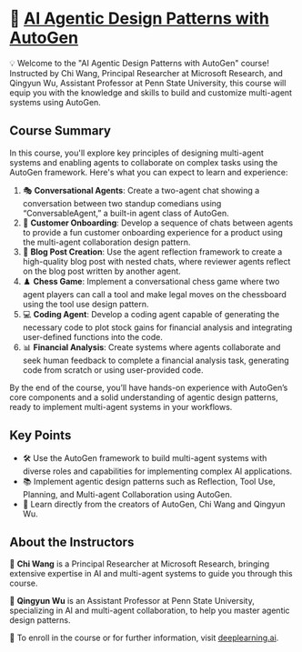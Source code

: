# 🤖 [AI Agentic Design Patterns with AutoGen](https://www.deeplearning.ai/short-courses/ai-agentic-design-patterns-with-autogen/)

💡 Welcome to the "AI Agentic Design Patterns with AutoGen" course! Instructed by Chi Wang, Principal Researcher at Microsoft Research, and Qingyun Wu, Assistant Professor at Penn State University, this course will equip you with the knowledge and skills to build and customize multi-agent systems using AutoGen.

## Course Summary
In this course, you'll explore key principles of designing multi-agent systems and enabling agents to collaborate on complex tasks using the AutoGen framework. Here's what you can expect to learn and experience:

1. 🎭 **Conversational Agents**: Create a two-agent chat showing a conversation between two standup comedians using “ConversableAgent,” a built-in agent class of AutoGen.
2. 🎉 **Customer Onboarding**: Develop a sequence of chats between agents to provide a fun customer onboarding experience for a product using the multi-agent collaboration design pattern.
3. 📝 **Blog Post Creation**: Use the agent reflection framework to create a high-quality blog post with nested chats, where reviewer agents reflect on the blog post written by another agent.
4. ♟️ **Chess Game**: Implement a conversational chess game where two agent players can call a tool and make legal moves on the chessboard using the tool use design pattern.
5. 💻 **Coding Agent**: Develop a coding agent capable of generating the necessary code to plot stock gains for financial analysis and integrating user-defined functions into the code.
6. 📊 **Financial Analysis**: Create systems where agents collaborate and seek human feedback to complete a financial analysis task, generating code from scratch or using user-provided code.

By the end of the course, you’ll have hands-on experience with AutoGen’s core components and a solid understanding of agentic design patterns, ready to implement multi-agent systems in your workflows.

## Key Points
- 🛠️ Use the AutoGen framework to build multi-agent systems with diverse roles and capabilities for implementing complex AI applications.
- 📚 Implement agentic design patterns such as Reflection, Tool Use, Planning, and Multi-agent Collaboration using AutoGen.
- 🌟 Learn directly from the creators of AutoGen, Chi Wang and Qingyun Wu.

## About the Instructors
🌟 **Chi Wang** is a Principal Researcher at Microsoft Research, bringing extensive expertise in AI and multi-agent systems to guide you through this course.

🌟 **Qingyun Wu** is an Assistant Professor at Penn State University, specializing in AI and multi-agent collaboration, to help you master agentic design patterns.

🔗 To enroll in the course or for further information, visit [deeplearning.ai](https://www.deeplearning.ai/short-courses/).
